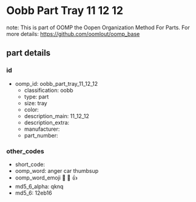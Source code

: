 # Oobb Part Tray 11 12 12  

note: This is part of OOMP the Oopen Organization Method For Parts. For more details: https://github.com/oomlout/oomp_base

##  part details





### id
* oomp_id: oobb_part_tray_11_12_12
  * classification: oobb
  * type: part
  * size: tray
  * color: 
  * description_main: 11_12_12
  * description_extra: 
  * manufacturer: 
  * part_number: 

### other_codes
* short_code: 
* oomp_word: anger car thumbsup
* oomp_word_emoji :anger: :car: :thumbsup:
* md5_6_alpha: qknq
* md5_6: 12eb16